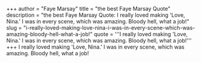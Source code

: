 +++
author = "Faye Marsay"
title = "the best Faye Marsay Quote"
description = "the best Faye Marsay Quote: I really loved making 'Love, Nina.' I was in every scene, which was amazing. Bloody hell, what a job!"
slug = "i-really-loved-making-love-nina-i-was-in-every-scene-which-was-amazing-bloody-hell-what-a-job!"
quote = '''I really loved making 'Love, Nina.' I was in every scene, which was amazing. Bloody hell, what a job!'''
+++
I really loved making 'Love, Nina.' I was in every scene, which was amazing. Bloody hell, what a job!
